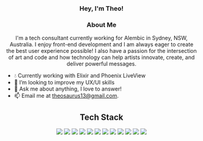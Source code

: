 <h3 align="center"> Hey, I'm Theo!</h3>

<h3 align="center">About Me</h3>
<p align="center">
I'm a tech consultant currently working for Alembic in Sydney, NSW, Australia. I enjoy front-end development and I am always eager to create the best user experience possible! I also have a passion for the intersection of art and code and how technology can help artists innovate, create, and deliver powerful messages.
</p>

- 💧 Currently working with Elixir and Phoenix LiveView
- 🔎 I’m looking to improve my UX/UI skills
- 💬 Ask me about anything, I love to answer!
- 📫 Email me at [theosaurus13@gmail.com](mailto:theosaurus@gmail.com).

<h2 align="center">Tech Stack</h2> 
<p align="center">
<img src="https://img.shields.io/badge/-HTML5-E34F26?style=flat-square&logo=html5&logoColor=white"/>
<img src="https://img.shields.io/badge/-CSS3-1572B6?style=flat-square&logo=css3"/>
<img src="https://img.shields.io/badge/-Tailwind-0ea5e9?style=flat-square&logo=tailwindcss"/>
<img src="https://img.shields.io/badge/-Heroku-430098?style=flat-square&logo=heroku"/>
<img src="https://img.shields.io/badge/-JavaScript-black?style=flat-square&logo=javascript"/>
<img src="https://img.shields.io/badge/-TypeScript-black?style=flat-square&logo=typescript"/>
<img src="https://img.shields.io/badge/-Elixir-black?style=flat-square&logo=elixir"/>
<img src="https://img.shields.io/badge/-React-black?style=flat-square&logo=react"/>
<img src="https://img.shields.io/badge/-Phoenix-black?style=flat-square&logo=elixir-phoenix"/>
<img src="https://img.shields.io/badge/-PostgresSQL-black?style=flat-square&logo=postgresql"/>
<img src="https://img.shields.io/badge/-Git-black?style=flat-square&logo=git"/>
<img src="https://img.shields.io/badge/-GitHub-black?style=flat-square&logo=github"/>

<p align="center">
